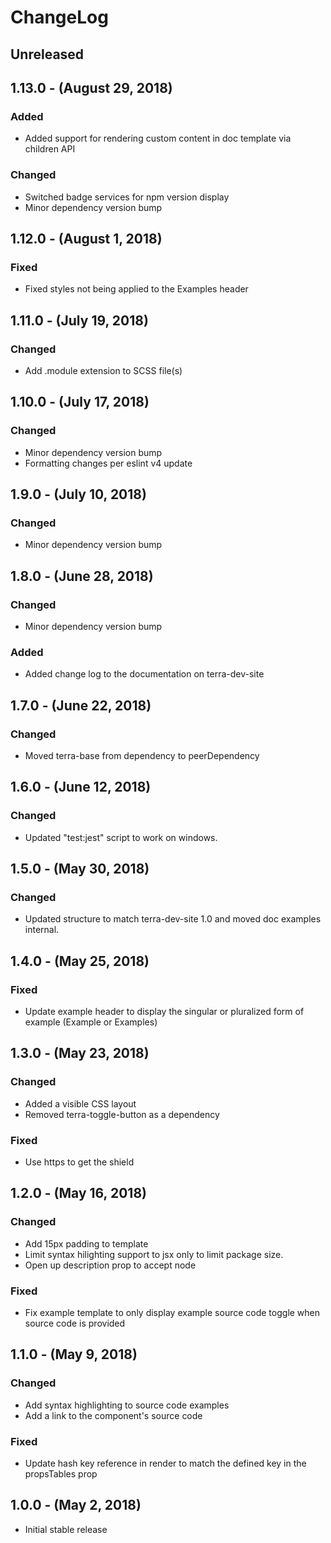 ChangeLog
=========

Unreleased
----------

1.13.0 - (August 29, 2018)
------------------
### Added
* Added support for rendering custom content in doc template via children API

### Changed
* Switched badge services for npm version display
* Minor dependency version bump

1.12.0 - (August 1, 2018)
------------------
### Fixed
* Fixed styles not being applied to the Examples header

1.11.0 - (July 19, 2018)
------------------
### Changed
* Add .module extension to SCSS file(s)

1.10.0 - (July 17, 2018)
------------------
### Changed
* Minor dependency version bump
* Formatting changes per eslint v4 update

1.9.0 - (July 10, 2018)
------------------
### Changed
* Minor dependency version bump

1.8.0 - (June 28, 2018)
------------------
### Changed
* Minor dependency version bump

### Added
* Added change log to the documentation on terra-dev-site

1.7.0 - (June 22, 2018)
------------------
### Changed
* Moved terra-base from dependency to peerDependency

1.6.0 - (June 12, 2018)
------------------
### Changed
* Updated "test:jest" script to work on windows.

1.5.0 - (May 30, 2018)
------------------
### Changed
* Updated structure to match terra-dev-site 1.0 and moved doc examples internal.

1.4.0 - (May 25, 2018)
------------------
### Fixed
* Update example header to display the singular or pluralized form of example (Example or Examples)

1.3.0 - (May 23, 2018)
------------------
### Changed
* Added a visible CSS layout
* Removed terra-toggle-button as a dependency

### Fixed
* Use https to get the shield

1.2.0 - (May 16, 2018)
------------------
### Changed
* Add 15px padding to template
* Limit syntax hilighting support to jsx only to limit package size.
* Open up description prop to accept node

### Fixed
* Fix example template to only display example source code toggle when source code is provided

1.1.0 - (May 9, 2018)
------------------
### Changed
* Add syntax highlighting to source code examples
* Add a link to the component's source code

### Fixed
* Update hash key reference in render to match the defined key in the propsTables prop

1.0.0 - (May 2, 2018)
------------------
* Initial stable release
